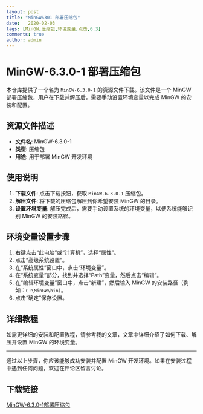 ```yaml
---
layout: post
title: "MinGW6301 部署压缩包"
date:   2020-02-03
tags: [MinGW,压缩包,环境变量,点击,6.3]
comments: true
author: admin
---
```

# MinGW-6.3.0-1 部署压缩包

本仓库提供了一个名为 `MinGW-6.3.0-1` 的资源文件下载。该文件是一个 MinGW 部署压缩包，用户在下载并解压后，需要手动设置环境变量以完成 MinGW 的安装和配置。

## 资源文件描述

- **文件名**: MinGW-6.3.0-1
- **类型**: 压缩包
- **用途**: 用于部署 MinGW 开发环境

## 使用说明

1. **下载文件**: 点击下载按钮，获取 `MinGW-6.3.0-1` 压缩包。
2. **解压文件**: 将下载的压缩包解压到你希望安装 MinGW 的目录。
3. **设置环境变量**: 解压完成后，需要手动设置系统的环境变量，以便系统能够识别 MinGW 的安装路径。

## 环境变量设置步骤

1. 右键点击“此电脑”或“计算机”，选择“属性”。
2. 点击“高级系统设置”。
3. 在“系统属性”窗口中，点击“环境变量”。
4. 在“系统变量”部分，找到并选择“Path”变量，然后点击“编辑”。
5. 在“编辑环境变量”窗口中，点击“新建”，然后输入 MinGW 的安装路径（例如：`C:\MinGW\bin`）。
6. 点击“确定”保存设置。

## 详细教程

如需更详细的安装和配置教程，请参考我的文章，文章中详细介绍了如何下载、解压并设置 MinGW 的环境变量。

---

通过以上步骤，你应该能够成功安装并配置 MinGW 开发环境。如果在安装过程中遇到任何问题，欢迎在评论区留言讨论。

## 下载链接

[MinGW-6.3.0-1部署压缩包](https://pan.quark.cn/s/0d3b1d88feee)